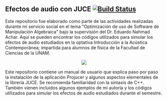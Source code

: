 ## Efectos de audio con JUCE [![Build Status](https://img.shields.io/badge/Estado-En%20Construcci%C3%B3n-brightgreen)](https://img.shields.io/badge/Estado-En%20Construcci%C3%B3n-brightgreen)

Este repositorio fue elaborado como parte de las actividades realizadas durante mi servicio social en el tema "Optimización de uso de Software de Manipulación Algebraica" bajo la supervisión del Dr. Eduardo Nahmad Achar. Aquí se pueden encontrar los códigos utilizados para simular los efectos de audio estudiados en la optativa Introducción a la Acústica Contemporánea; impartida para alumnos de física de la Facultad de Ciencias de la UNAM. 

<p align="center">
  <img src="https://upload.wikimedia.org/wikipedia/commons/6/6b/JUCE_Logo.png">
</p>

Este repositorio contiene un manual de usuario que explica paso por paso la instalación de la aplicación Projucer y algunos aspectos elementales de la librería JUCE. Se recomienda familiaridad con la sintaxis de C++. También vienen incluidos algunos ejemplos de mi autoría y los códigos utilizados para simular los efectos de audio estudiados durante el semestre. 

